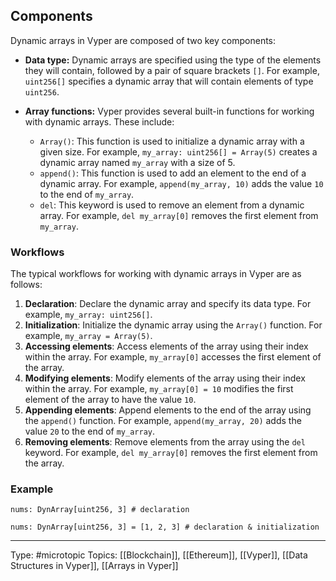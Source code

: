 
## Components

Dynamic arrays in Vyper are composed of two key components:
- **Data type:** Dynamic arrays are specified using the type of the elements they will contain, followed by a pair of square brackets `[]`. For example, `uint256[]` specifies a dynamic array that will contain elements of type `uint256`.

- **Array functions:** Vyper provides several built-in functions for working with dynamic arrays. These include:
    - `Array()`: This function is used to initialize a dynamic array with a given size. For example, `my_array: uint256[] = Array(5)` creates a dynamic array named `my_array` with a size of 5.
    - `append()`: This function is used to add an element to the end of a dynamic array. For example, `append(my_array, 10)` adds the value `10` to the end of `my_array`.
    - `del`: This keyword is used to remove an element from a dynamic array. For example, `del my_array[0]` removes the first element from `my_array`. 

### Workflows

The typical workflows for working with dynamic arrays in Vyper are as follows:

1.  **Declaration**: Declare the dynamic array and specify its data type. For example, `my_array: uint256[]`.
2.  **Initialization**: Initialize the dynamic array using the `Array()` function. For example, `my_array = Array(5)`.
3.  **Accessing elements**: Access elements of the array using their index within the array. For example, `my_array[0]` accesses the first element of the array.
4.  **Modifying elements**: Modify elements of the array using their index within the array. For example, `my_array[0] = 10` modifies the first element of the array to have the value `10`.
5.  **Appending elements**: Append elements to the end of the array using the `append()` function. For example, `append(my_array, 20)` adds the value `20` to the end of `my_array`.
6.  **Removing elements**: Remove elements from the array using the `del` keyword. For example, `del my_array[0]` removes the first element from the array.

### Example

```vyper
nums: DynArray[uint256, 3] # declaration

nums: DynArray[uint256, 3] = [1, 2, 3] # declaration & initialization
```
___
Type: #microtopic 
Topics: [[Blockchain]], [[Ethereum]], [[Vyper]], [[Data Structures in Vyper]], [[Arrays in Vyper]]

